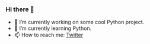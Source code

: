 ### Hi there 👋

- 🔭 I’m currently working on some cool Python project.
- 🌱 I’m currently learning Python.
- 📫 How to reach me: [Twitter](https://twitter.com/RiksDeveloper)
